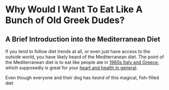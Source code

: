 # Why Would I Want To Eat Like A Bunch of Old Greek Dudes?

## A Brief Introduction into the Mediterranean Diet

If you tend to follow diet trends at all, or even just have access to the outside world, you have likely heard of the Mediterranean diet. The point of the Mediterranean diet is to eat like people ate in [1960s Italy and Greece](https://www.healthline.com/nutrition/mediterranean-diet-meal-plan), which supposedly is great for your [heart and health in general](https://www.mayoclinic.org/healthy-lifestyle/nutrition-and-healthy-eating/in-depth/mediterranean-diet/art-20047801). 

Even though everyone and their dog has *heard* of this magical, fish-filled diet
